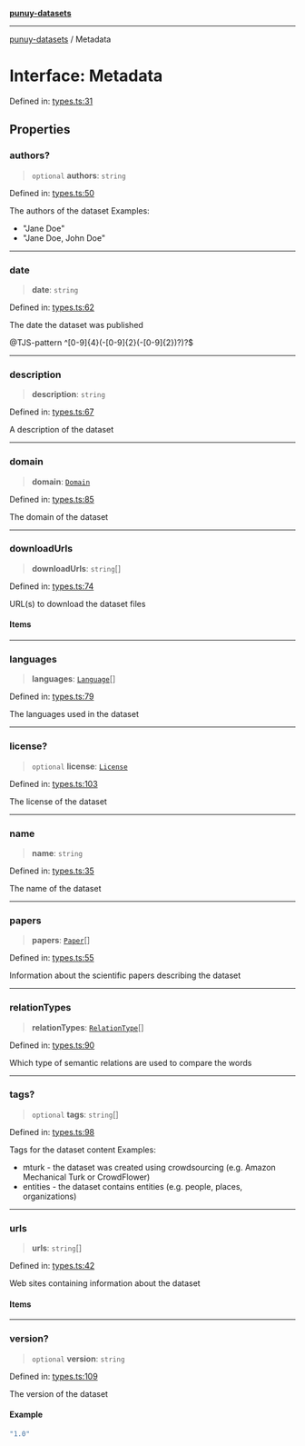 [**punuy-datasets**](../README.md)

***

[punuy-datasets](../README.md) / Metadata

# Interface: Metadata

Defined in: [types.ts:31](https://github.com/andrefs/punuy-datasets/blob/6671cd5cf5509b5441cbc30ec005233adf59f00b/src/lib/types.ts#L31)

## Properties

### authors?

> `optional` **authors**: `string`

Defined in: [types.ts:50](https://github.com/andrefs/punuy-datasets/blob/6671cd5cf5509b5441cbc30ec005233adf59f00b/src/lib/types.ts#L50)

The authors of the dataset
Examples:
- "Jane Doe"
- "Jane Doe, John Doe"

***

### date

> **date**: `string`

Defined in: [types.ts:62](https://github.com/andrefs/punuy-datasets/blob/6671cd5cf5509b5441cbc30ec005233adf59f00b/src/lib/types.ts#L62)

The date the dataset was published

@TJS-pattern ^[0-9]{4}(-[0-9]{2}(-[0-9]{2})?)?$

***

### description

> **description**: `string`

Defined in: [types.ts:67](https://github.com/andrefs/punuy-datasets/blob/6671cd5cf5509b5441cbc30ec005233adf59f00b/src/lib/types.ts#L67)

A description of the dataset

***

### domain

> **domain**: [`Domain`](../type-aliases/Domain.md)

Defined in: [types.ts:85](https://github.com/andrefs/punuy-datasets/blob/6671cd5cf5509b5441cbc30ec005233adf59f00b/src/lib/types.ts#L85)

The domain of the dataset

***

### downloadUrls

> **downloadUrls**: `string`[]

Defined in: [types.ts:74](https://github.com/andrefs/punuy-datasets/blob/6671cd5cf5509b5441cbc30ec005233adf59f00b/src/lib/types.ts#L74)

URL(s) to download the dataset files

#### Items

***

### languages

> **languages**: [`Language`](../type-aliases/Language.md)[]

Defined in: [types.ts:79](https://github.com/andrefs/punuy-datasets/blob/6671cd5cf5509b5441cbc30ec005233adf59f00b/src/lib/types.ts#L79)

The languages used in the dataset

***

### license?

> `optional` **license**: [`License`](License.md)

Defined in: [types.ts:103](https://github.com/andrefs/punuy-datasets/blob/6671cd5cf5509b5441cbc30ec005233adf59f00b/src/lib/types.ts#L103)

The license of the dataset

***

### name

> **name**: `string`

Defined in: [types.ts:35](https://github.com/andrefs/punuy-datasets/blob/6671cd5cf5509b5441cbc30ec005233adf59f00b/src/lib/types.ts#L35)

The name of the dataset

***

### papers

> **papers**: [`Paper`](Paper.md)[]

Defined in: [types.ts:55](https://github.com/andrefs/punuy-datasets/blob/6671cd5cf5509b5441cbc30ec005233adf59f00b/src/lib/types.ts#L55)

Information about the scientific papers describing the dataset

***

### relationTypes

> **relationTypes**: [`RelationType`](../type-aliases/RelationType.md)[]

Defined in: [types.ts:90](https://github.com/andrefs/punuy-datasets/blob/6671cd5cf5509b5441cbc30ec005233adf59f00b/src/lib/types.ts#L90)

Which type of semantic relations are used to compare the words

***

### tags?

> `optional` **tags**: `string`[]

Defined in: [types.ts:98](https://github.com/andrefs/punuy-datasets/blob/6671cd5cf5509b5441cbc30ec005233adf59f00b/src/lib/types.ts#L98)

Tags for the dataset content
Examples:
- mturk - the dataset was created using crowdsourcing (e.g. Amazon Mechanical Turk or CrowdFlower)
- entities - the dataset contains entities (e.g. people, places, organizations)

***

### urls

> **urls**: `string`[]

Defined in: [types.ts:42](https://github.com/andrefs/punuy-datasets/blob/6671cd5cf5509b5441cbc30ec005233adf59f00b/src/lib/types.ts#L42)

Web sites containing information about the dataset

#### Items

***

### version?

> `optional` **version**: `string`

Defined in: [types.ts:109](https://github.com/andrefs/punuy-datasets/blob/6671cd5cf5509b5441cbc30ec005233adf59f00b/src/lib/types.ts#L109)

The version of the dataset

#### Example

```ts
"1.0"
```
